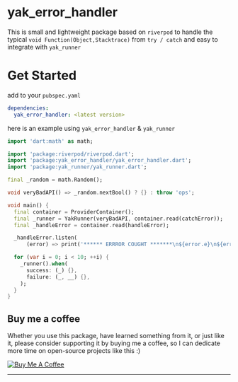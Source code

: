 # yak_error_handler

This is small and lightweight package based on `riverpod`
to handle the typical `void Function(Object,Stacktrace)` from `try / catch`
and easy to integrate with `yak_runner`

# Get Started

add to your `pubspec.yaml`

```yaml
dependencies: 
  yak_error_handler: <latest version>
```

here is an example using `yak_error_handler` & `yak_runner`

```dart
import 'dart:math' as math;

import 'package:riverpod/riverpod.dart';
import 'package:yak_error_handler/yak_error_handler.dart';
import 'package:yak_runner/yak_runner.dart';

final _random = math.Random();

void veryBadAPI() => _random.nextBool() ? {} : throw 'ops';

void main() {
  final container = ProviderContainer();
  final _runner = YakRunner(veryBadAPI, container.read(catchError));
  final _handleError = container.read(handleError);

  _handleError.listen(
      (error) => print('****** ERRROR COUGHT *******\n${error.e}\n${error.s}'));

  for (var i = 0; i < 10; ++i) {
    _runner().when(
      success: (_) {},
      failure: (_, __) {},
    );
  }
}

```

## Buy me a coffee

Whether you use this package, have learned something from it, or just like it, please consider supporting it by buying me a coffee, so I can dedicate more time on open-source projects like this :)

<a href="https://www.buymeacoffee.com/yakforward" target="_blank"><img src="https://www.buymeacoffee.com/assets/img/custom_images/orange_img.png" alt="Buy Me A Coffee" style="height: auto !important;width: auto !important;" ></a>

---